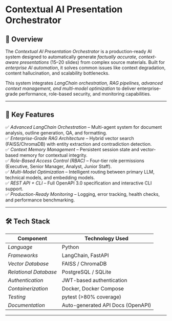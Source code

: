 # Contextual AI Presentation Orchestrator

## 📌 Overview  
The *Contextual AI Presentation Orchestrator* is a production-ready AI system designed to automatically generate *factually accurate, context-aware presentations* (15–20 slides) from complex source materials. Built for *enterprise AI automation*, it solves common issues like context degradation, content hallucination, and scalability bottlenecks.  

This system integrates *LangChain orchestration, RAG pipelines, advanced context management, and multi-model optimization* to deliver enterprise-grade performance, role-based security, and monitoring capabilities.  

---

## 🚀 Key Features  
✅ *Advanced LangChain Orchestration* – Multi-agent system for document analysis, outline generation, QA, and formatting.  
✅ *Enterprise-Grade RAG Architecture* – Hybrid vector search (FAISS/ChromaDB) with entity extraction and contradiction detection.  
✅ *Context Memory Management* – Persistent session state and vector-based memory for contextual integrity.  
✅ *Role-Based Access Control (RBAC)* – Four-tier role permissions (Executive, Senior Manager, Analyst, Junior Staff).  
✅ *Multi-Model Optimization* – Intelligent routing between primary LLM, technical models, and embedding models.  
✅ *REST API + CLI* – Full OpenAPI 3.0 specification and interactive CLI support.  
✅ *Production-Ready Monitoring* – Logging, error tracking, health checks, and performance benchmarking.  

---

## 🛠 Tech Stack  
| Component                 | Technology Used                           |
|---------------------------|------------------------------------------|
| *Language*              | Python                                   |
| *Frameworks*            | LangChain, FastAPI                       |
| *Vector Database*       | FAISS / ChromaDB                         |
| *Relational Database*   | PostgreSQL / SQLite                      |
| *Authentication*        | JWT-based authentication                |
| *Containerization*      | Docker, Docker Compose                   |
| *Testing*               | pytest (>80% coverage)                  |
| *Documentation*         | Auto-generated API Docs (OpenAPI)        |

---
